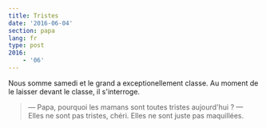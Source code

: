 ```yaml
---
title: Tristes
date: '2016-06-04'
section: papa
lang: fr
type: post
2016:
    - '06'
---
```


Nous somme samedi et le grand a exceptionellement classe. Au moment de le laisser devant le classe, il s'interroge.

<!-- more -->

> — Papa, pourquoi les mamans sont toutes tristes aujourd'hui ?
> — Elles ne sont pas tristes, chéri. Elles ne sont juste pas maquillées.
